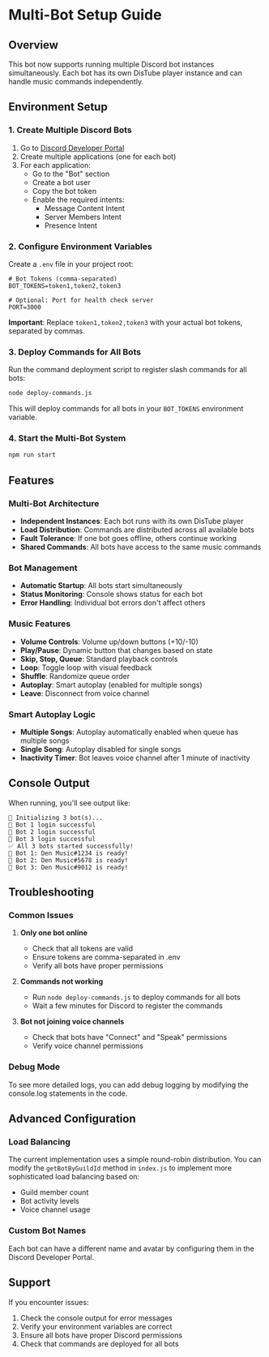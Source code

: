 # Multi-Bot Setup Guide

## Overview
This bot now supports running multiple Discord bot instances simultaneously. Each bot has its own DisTube player instance and can handle music commands independently.

## Environment Setup

### 1. Create Multiple Discord Bots
1. Go to [Discord Developer Portal](https://discord.com/developers/applications)
2. Create multiple applications (one for each bot)
3. For each application:
   - Go to the "Bot" section
   - Create a bot user
   - Copy the bot token
   - Enable the required intents:
     - Message Content Intent
     - Server Members Intent
     - Presence Intent

### 2. Configure Environment Variables
Create a `.env` file in your project root:

```env
# Bot Tokens (comma-separated)
BOT_TOKENS=token1,token2,token3

# Optional: Port for health check server
PORT=3000
```

**Important**: Replace `token1,token2,token3` with your actual bot tokens, separated by commas.

### 3. Deploy Commands for All Bots
Run the command deployment script to register slash commands for all bots:

```bash
node deploy-commands.js
```

This will deploy commands for all bots in your `BOT_TOKENS` environment variable.

### 4. Start the Multi-Bot System
```bash
npm run start
```

## Features

### Multi-Bot Architecture
- **Independent Instances**: Each bot runs with its own DisTube player
- **Load Distribution**: Commands are distributed across all available bots
- **Fault Tolerance**: If one bot goes offline, others continue working
- **Shared Commands**: All bots have access to the same music commands

### Bot Management
- **Automatic Startup**: All bots start simultaneously
- **Status Monitoring**: Console shows status for each bot
- **Error Handling**: Individual bot errors don't affect others

### Music Features
- **Volume Controls**: Volume up/down buttons (+10/-10)
- **Play/Pause**: Dynamic button that changes based on state
- **Skip, Stop, Queue**: Standard playback controls
- **Loop**: Toggle loop with visual feedback
- **Shuffle**: Randomize queue order
- **Autoplay**: Smart autoplay (enabled for multiple songs)
- **Leave**: Disconnect from voice channel

### Smart Autoplay Logic
- **Multiple Songs**: Autoplay automatically enabled when queue has multiple songs
- **Single Song**: Autoplay disabled for single songs
- **Inactivity Timer**: Bot leaves voice channel after 1 minute of inactivity

## Console Output
When running, you'll see output like:
```
🤖 Initializing 3 bot(s)...
🚀 Bot 1 login successful
🚀 Bot 2 login successful
🚀 Bot 3 login successful
✅ All 3 bots started successfully!
🎵 Bot 1: Den Music#1234 is ready!
🎵 Bot 2: Den Music#5678 is ready!
🎵 Bot 3: Den Music#9012 is ready!
```

## Troubleshooting

### Common Issues

1. **Only one bot online**
   - Check that all tokens are valid
   - Ensure tokens are comma-separated in .env
   - Verify all bots have proper permissions

2. **Commands not working**
   - Run `node deploy-commands.js` to deploy commands for all bots
   - Wait a few minutes for Discord to register the commands

3. **Bot not joining voice channels**
   - Check that bots have "Connect" and "Speak" permissions
   - Verify voice channel permissions

### Debug Mode
To see more detailed logs, you can add debug logging by modifying the console.log statements in the code.

## Advanced Configuration

### Load Balancing
The current implementation uses a simple round-robin distribution. You can modify the `getBotByGuildId` method in `index.js` to implement more sophisticated load balancing based on:
- Guild member count
- Bot activity levels
- Voice channel usage

### Custom Bot Names
Each bot can have a different name and avatar by configuring them in the Discord Developer Portal.

## Support
If you encounter issues:
1. Check the console output for error messages
2. Verify your environment variables are correct
3. Ensure all bots have proper Discord permissions
4. Check that commands are deployed for all bots 